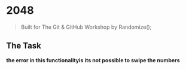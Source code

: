 # 2048
> Built for The Git & GitHub Workshop by Randomize();

## The Task
**the error in this functionalityis** 
**its not possible to swipe the numbers**